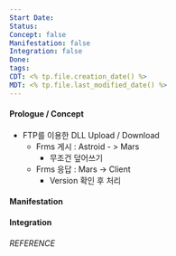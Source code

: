 ```yaml
---
Start Date: 
Status: 
Concept: false
Manifestation: false
Integration: false
Done: 
tags: 
CDT: <% tp.file.creation_date() %>
MDT: <% tp.file.last_modified_date() %>
---
```

#### Prologue / Concept
- FTP를 이용한 DLL Upload / Download
	- Frms 게시 : Astroid - > Mars 
		- 무조건 덮어쓰기
	- Frms 응답 : Mars -> Client
		- Version 확인 후 처리
#### Manifestation

#### Integration

###### REFERENCE

	

